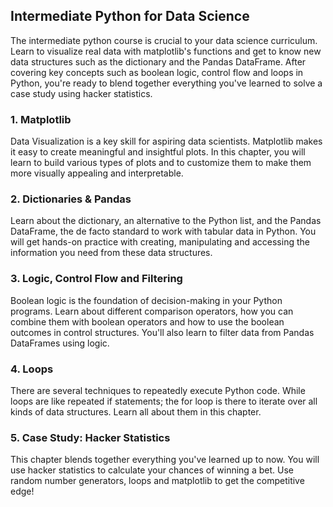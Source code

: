 ## Intermediate Python for Data Science
The intermediate python course is crucial to your data science curriculum. Learn to visualize real data with matplotlib's functions and get to know new data structures such as the dictionary and the Pandas DataFrame. After covering key concepts such as boolean logic, control flow and loops in Python, you're ready to blend together everything you've learned to solve a case study using hacker statistics.

### 1. Matplotlib
Data Visualization is a key skill for aspiring data scientists. Matplotlib makes it easy to create meaningful and insightful plots. In this chapter, you will learn to build various types of plots and to customize them to make them more visually appealing and interpretable.

### 2. Dictionaries & Pandas
Learn about the dictionary, an alternative to the Python list, and the Pandas DataFrame, the de facto standard to work with tabular data in Python. You will get hands-on practice with creating, manipulating and accessing the information you need from these data structures.

### 3. Logic, Control Flow and Filtering
Boolean logic is the foundation of decision-making in your Python programs. Learn about different comparison operators, how you can combine them with boolean operators and how to use the boolean outcomes in control structures. You'll also learn to filter data from Pandas DataFrames using logic.

### 4. Loops
There are several techniques to repeatedly execute Python code. While loops are like repeated if statements; the for loop is there to iterate over all kinds of data structures. Learn all about them in this chapter.

### 5. Case Study: Hacker Statistics
This chapter blends together everything you've learned up to now. You will use hacker statistics to calculate your chances of winning a bet. Use random number generators, loops and matplotlib to get the competitive edge!